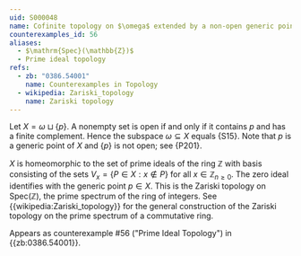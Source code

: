 ```yaml
---
uid: S000048
name: Cofinite topology on $\omega$ extended by a non-open generic point
counterexamples_id: 56
aliases:
  - $\mathrm{Spec}(\mathbb{Z})$
  - Prime ideal topology
refs:
  - zb: "0386.54001" 
    name: Counterexamples in Topology
  - wikipedia: Zariski_topology
    name: Zariski topology
---
```

Let $X = \omega \sqcup \{p\}$. A nonempty set is open if and only if it contains $p$ and has a finite complement. Hence the subspace $\omega \subseteq X$ equals {S15}. Note that $p$ is a generic point of $X$ and $\{p\}$ is not open; see {P201}.

$X$ is homeomorphic to the set of prime ideals of the ring $\mathbb{Z}$ with basis consisting of the sets $V_x = \{P \in X : x \notin P\}$ for all $x \in \mathbb{Z}_{n\ge 0}$. The zero ideal identifies with the generic point $p \in X$. This is the Zariski topology on $\mathrm{Spec}(\mathbb{Z})$, the prime spectrum of the ring of integers. See {{wikipedia:Zariski_topology}} for the general construction of the Zariski topology on the prime spectrum of a commutative ring.

Appears as counterexample #56 ("Prime Ideal Topology") in {{zb:0386.54001}}.
